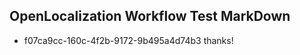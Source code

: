 ## OpenLocalization Workflow Test MarkDown
* f07ca9cc-160c-4f2b-9172-9b495a4d74b3 thanks!

<!--HONumber=Aug16_HO3-->


